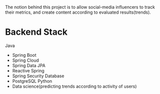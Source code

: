 The notion behind this project is to allow social-media influencers to track their metrics, and create content according to evaluated results(trends).

# Backend Stack

Java
 - Spring Boot
 - Spring Cloud
 - Spring Data JPA
 - Reactive Spring
 - Spring Security
Database
  - PostgreSQL
Python
  - Data science(predicting trends according to activity of users)
